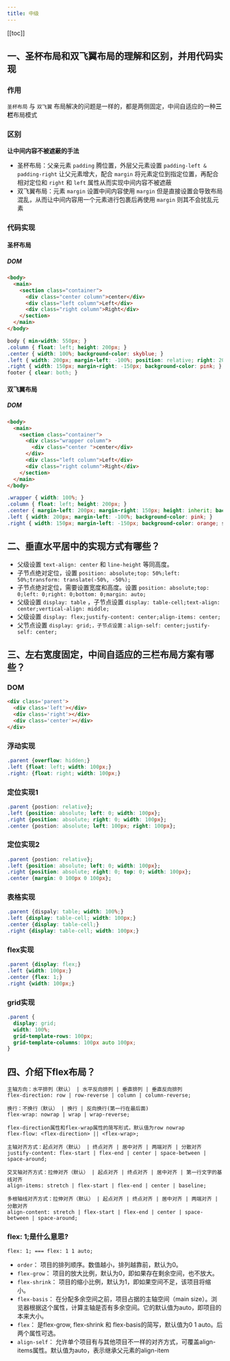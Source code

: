 ```yaml
---
title: 中级
---
```

[[toc]]

## 一、圣杯布局和双飞翼布局的理解和区别，并用代码实现

### 作用  
`圣杯布局` 与 `双飞翼` 布局解决的问题是一样的，都是两侧固定，中间自适应的一种**三栏**布局模式  

### 区别

**让中间内容不被遮蔽的手法**

- 圣杯布局：父亲元素 `padding` 腾位置，外层父元素设置 `padding-left & padding-right` 让父元素增大，配合 `margin` 将元素定位到指定位置，再配合相对定位和 `right` 和 `left` 属性从而实现中间内容不被遮蔽
- 双飞翼布局：元素 `margin` 设置中间内容使用 `margin` 但是直接设置会导致布局混乱，从而让中间内容用一个元素进行包裹后再使用 `margin` 则其不会扰乱元素

### 代码实现

#### 圣杯布局

##### DOM

``` html
<body>
  <main>
    <section class="container">
      <div class="center column">center</div>
      <div class="left column">Left</div>
      <div class="right column">Right</div>
    </section>
  </main>
</body>
```

```css
body { min-width: 550px; }
.column { float: left; height: 200px; }
.center { width: 100%; background-color: skyblue; }
.left { width: 200px; margin-left: -100%; position: relative; right: 200px; }
.right { width: 150px; margin-right: -150px; background-color: pink; }
footer { clear: both; }
```


#### 双飞翼布局

##### DOM

``` html
<body>
  <main>
    <section class="container">
      <div class="wrapper column">
        <div class="center ">center</div>
      </div>
      <div class="left column">Left</div>
      <div class="right column">Right</div>
    </section>
  </main>
</body>
```

```css
.wrapper { width: 100%; }
.column { float: left; height: 200px; }
.center { margin-left: 200px; margin-right: 150px; height: inherit; background-color: skyblue; }
.left { width: 200px; margin-left: -100%; background-color: pink; }
.right { width: 150px; margin-left: -150px; background-color: orange; s}
```

## 二、垂直水平居中的实现方式有哪些？

- 父级设置 `text-align: center` 和 `line-height` 等同高度。
- 子节点绝对定位，设置 `position: absolute;top: 50%;left: 50%;transform: translate(-50%, -50%);`
- 子节点绝对定位，需要设置宽度和高度。设置 `position: absolute;top: 0;left: 0;right: 0;bottom: 0;margin: auto;`
- 父级设置 `display: table` ，子节点设置 `display: table-cell;text-align: center;vertical-align: middle;`
- 父级设置 `display: flex;justify-content: center;align-items: center;`
- 父节点设置 `display: grid;，子节点设置：align-self: center;justify-self: center;`

## 三、左右宽度固定，中间自适应的三栏布局方案有哪些？

### DOM

```html
<div class='parent'>
  <div class='left'></div>
  <div class='right'></div>
  <div class='center'></div>
</div>
```

### 浮动实现

```css
.parent {overflow: hidden;}
.left {float: left; width: 100px;}
.right: {float: right; width: 100px;}
```

### 定位实现1

```css
.parent {postion: relative};
.left {position: absolute; left: 0; width: 100px};
.right {position: absolute; right: 0; width: 100px};
.center {postion: absolute; left: 100px; right: 100px};
```

### 定位实现2

```css
.parent {postion: relative};
.left {position: absolute; left: 0; width: 100px};
.right {position: absolute; right: 0; top: 0; width: 100px};
.center {margin: 0 100px 0 100px};
```

### 表格实现

```css
.parent {dispaly: table; width: 100%;}
.left {display: table-cell; width: 100px;}
.center {display: table-cell;}
.right {display: table-cell; width: 100px;}
```

### flex实现

```css
.parent {display: flex;}
.left {width: 100px;}
.center {flex: 1;}
.right {width: 100px;}
```

### grid实现

```css
.parent {
  display: grid; 
  width: 100%; 
  grid-template-rows: 100px; 
  grid-template-columns: 100px auto 100px;
}
```

## 四、介绍下flex布局？

```
主轴方向：水平排列（默认） | 水平反向排列 | 垂直排列 | 垂直反向排列
flex-direction: row | row-reverse | column | column-reverse;

换行：不换行（默认） | 换行 | 反向换行(第一行在最后面)
flex-wrap: nowrap | wrap | wrap-reverse;

flex-direction属性和flex-wrap属性的简写形式，默认值为row nowrap
flex-flow: <flex-direction> || <flex-wrap>;

主轴对齐方式：起点对齐（默认） | 终点对齐 | 居中对齐 | 两端对齐 | 分散对齐
justify-content: flex-start | flex-end | center | space-between | space-around;

交叉轴对齐方式：拉伸对齐（默认） | 起点对齐 | 终点对齐 | 居中对齐 | 第一行文字的基线对齐
align-items: stretch | flex-start | flex-end | center | baseline;

多根轴线对齐方式：拉伸对齐（默认） | 起点对齐 | 终点对齐 | 居中对齐 | 两端对齐 | 分散对齐
align-content: stretch | flex-start | flex-end | center | space-between | space-around;
```
### flex: 1;是什么意思?
```
flex: 1; === flex: 1 1 auto;
```

- `order`： 项目的排列顺序。数值越小，排列越靠前，默认为0。
- `flex-grow`： 项目的放大比例，默认为0，即如果存在剩余空间，也不放大。
- `flex-shrink`： 项目的缩小比例，默认为1，即如果空间不足，该项目将缩小。
- `flex-basis`： 在分配多余空间之前，项目占据的主轴空间（main size）。浏览器根据这个属性，计算主轴是否有多余空间。它的默认值为auto，即项目的本来大小。
- `flex`： 是flex-grow, flex-shrink 和 flex-basis的简写，默认值为0 1 auto。后两个属性可选。
- `align-self`： 允许单个项目有与其他项目不一样的对齐方式，可覆盖align-items属性。默认值为auto，表示继承父元素的align-item
